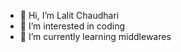 - 👋 Hi, I’m Lalit Chaudhari
- 👀 I’m interested in coding
- 🌱 I’m currently learning middlewares

<!---
Lalit177/Lalit177 is a ✨ special ✨ repository because its `README.md` (this file) appears on your GitHub profile.
You can click the Preview link to take a look at your changes.
--->
